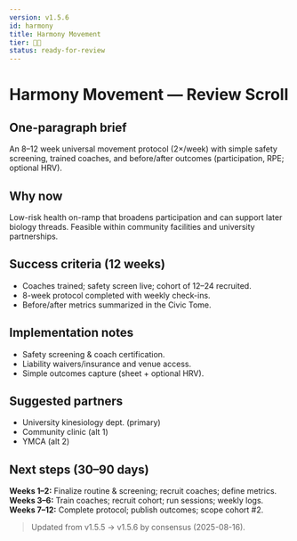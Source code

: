 ```yaml
---
version: v1.5.6
id: harmony
title: Harmony Movement
tier: 🧭✨
status: ready-for-review
---
```

# Harmony Movement — Review Scroll

## One-paragraph brief

An 8–12 week universal movement protocol (2×/week) with simple safety screening, trained coaches, and before/after outcomes (participation, RPE; optional HRV).

## Why now

Low-risk health on-ramp that broadens participation and can support later biology threads. Feasible within community facilities and university partnerships.

## Success criteria (12 weeks)

- Coaches trained; safety screen live; cohort of 12–24 recruited.
- 8-week protocol completed with weekly check-ins.
- Before/after metrics summarized in the Civic Tome.

## Implementation notes

- Safety screening & coach certification.
- Liability waivers/insurance and venue access.
- Simple outcomes capture (sheet + optional HRV).

## Suggested partners

- University kinesiology dept. (primary)
- Community clinic (alt 1)
- YMCA (alt 2)

## Next steps (30–90 days)

**Weeks 1–2:** Finalize routine & screening; recruit coaches; define metrics.  
**Weeks 3–6:** Train coaches; recruit cohort; run sessions; weekly logs.  
**Weeks 7–12:** Complete protocol; publish outcomes; scope cohort #2.

> Updated from v1.5.5 → v1.5.6 by consensus (2025-08-16).
